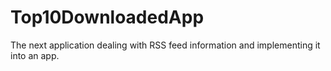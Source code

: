 # Top10DownloadedApp
The next application dealing with RSS feed information and implementing it into an app.

